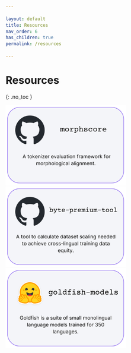 ```yaml
---

layout: default
title: Resources
nav_order: 6
has_children: true
permalink: /resources

---
```


# Resources
{: .no_toc }

<a href="https://github.com/catherinearnett/morphscore">
  <img src="https://github.com/catherinearnett/catherinearnett.github.io/blob/main/assets/thumbnails/morphscore.png" width="325" />
</a>
<a href="https://github.com/catherinearnett/byte-premium-tool">
  <img src="https://github.com/catherinearnett/catherinearnett.github.io/blob/main/assets/thumbnails/byte-premium-tool.png" width="325" />
</a>
<a href="https://huggingface.co/goldfish-models">
  <img src="https://github.com/catherinearnett/catherinearnett.github.io/blob/main/assets/thumbnails/goldfish-models.png" width="325" />
</a>
